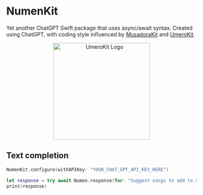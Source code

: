 # NumenKit

Yet another ChatGPT Swift package that uses async/await syntax. Created using ChatGPT, with coding style influenced by [MusadoraKit](https://github.com/rryam/MusaodraKit) and [UmeroKit](https://github.com/rryam/UmeroKit).

<p align="center">
  <img src= "https://github.com/rryam/UmeroKit/blob/main/NumenKit.png" alt="UmeroKit Logo" width="256"/>
</p>

## Text completion

```swift 
NumenKit.configure(withAPIKey: "YOUR_CHAT_GPT_API_KEY_HERE")

let response = try await Numen.response(for: "Suggest songs to add to my 'Chill Vibes' playlist.")
print(response)
```

